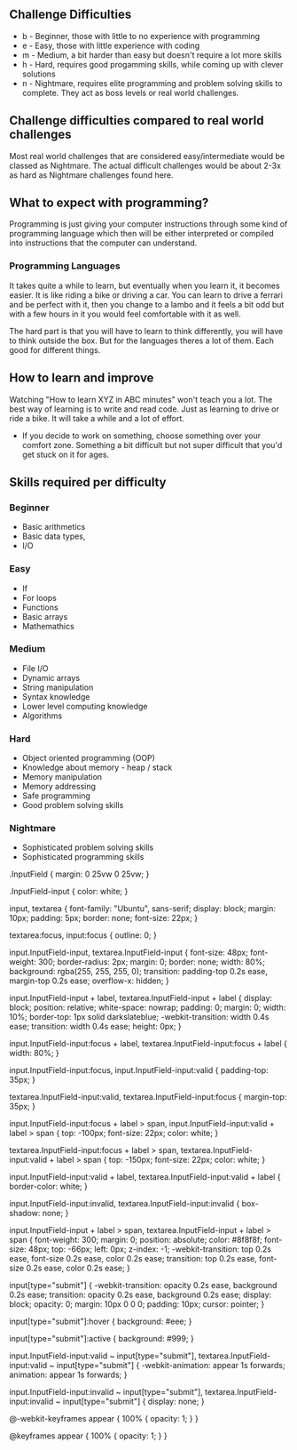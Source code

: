 ## Challenge Difficulties
- b - Beginner, those with little to no experience with programming
- e - Easy, those with little experience with coding
- m - Medium, a bit harder than easy but doesn't require a lot more skills
- h - Hard, requires good progamming skills, while coming up with clever solutions
- n - Nightmare, requires elite programming and problem solving skills to complete. They act as boss levels or real world challenges.

## Challenge difficulties compared to real world challenges
Most real world challenges that are considered easy/intermediate would be classed as Nightmare. The actual difficult challenges would be about 2-3x as hard as Nightmare challenges
found here.

## What to expect with programming?
Programming is just giving your computer instructions through some kind of programming language which then will be either interpreted or compiled into instructions
that the computer can understand.

### Programming Languages
It takes quite a while to learn, but eventually when you learn it, it becomes easier. It is like riding a bike or driving a car. You can learn to drive a ferrari and be perfect
with it, then you change to a lambo and it feels a bit odd but with a few hours in it you would feel comfortable with it as well.

The hard part is that you will have to learn to think differently, you will have to think outside the box. But for the languages theres a lot of them. Each good for different
things. 

## How to learn and improve
Watching "How to learn XYZ in ABC minutes" won't teach you a lot. The best way of learning is to write and read code. Just as learning to drive or ride a bike.
It will take a while and a lot of effort. 
- If you decide to work on something, choose something over your comfort zone. Something a bit difficult but not super difficult that you'd get stuck on it for ages.

## Skills required per difficulty
### Beginner
- Basic arithmetics
- Basic data types, 
- I/O

### Easy
- If 
- For loops
- Functions
- Basic arrays
- Mathemathics

### Medium
- File I/O
- Dynamic arrays
- String manipulation
- Syntax knowledge
- Lower level computing knowledge
- Algorithms

### Hard
- Object oriented programming (OOP)
- Knowledge about memory - heap / stack
- Memory manipulation
- Memory addressing
- Safe programming
- Good problem solving skills

### Nightmare
- Sophisticated problem solving skills
- Sophisticated programming skills


.InputField {
  margin: 0 25vw 0 25vw;
}

.InputField-input {
  color: white;
}

input,
textarea {
  font-family: "Ubuntu", sans-serif;
  display: block;
  margin: 10px;
  padding: 5px;
  border: none;
  font-size: 22px;
}

textarea:focus,
input:focus {
  outline: 0;
}

input.InputField-input,
textarea.InputField-input {
  font-size: 48px;
  font-weight: 300;
  border-radius: 2px;
  margin: 0;
  border: none;
  width: 80%;
  background: rgba(255, 255, 255, 0);
  transition: padding-top 0.2s ease, margin-top 0.2s ease;
  overflow-x: hidden;
}

input.InputField-input + label,
textarea.InputField-input + label {
  display: block;
  position: relative;
  white-space: nowrap;
  padding: 0;
  margin: 0;
  width: 10%;
  border-top: 1px solid darkslateblue;
  -webkit-transition: width 0.4s ease;
  transition: width 0.4s ease;
  height: 0px;
}

input.InputField-input:focus + label,
textarea.InputField-input:focus + label {
  width: 80%;
}

input.InputField-input:focus,
input.InputField-input:valid {
  padding-top: 35px;
}

textarea.InputField-input:valid,
textarea.InputField-input:focus {
  margin-top: 35px;
}

input.InputField-input:focus + label > span,
input.InputField-input:valid + label > span {
  top: -100px;
  font-size: 22px;
  color: white;
}

textarea.InputField-input:focus + label > span,
textarea.InputField-input:valid + label > span {
  top: -150px;
  font-size: 22px;
  color: white;
}

input.InputField-input:valid + label,
textarea.InputField-input:valid + label {
  border-color: white;
}

input.InputField-input:invalid,
textarea.InputField-input:invalid {
  box-shadow: none;
}

input.InputField-input + label > span,
textarea.InputField-input + label > span {
  font-weight: 300;
  margin: 0;
  position: absolute;
  color: #8f8f8f;
  font-size: 48px;
  top: -66px;
  left: 0px;
  z-index: -1;
  -webkit-transition: top 0.2s ease, font-size 0.2s ease, color 0.2s ease;
  transition: top 0.2s ease, font-size 0.2s ease, color 0.2s ease;
}

input[type="submit"] {
  -webkit-transition: opacity 0.2s ease, background 0.2s ease;
  transition: opacity 0.2s ease, background 0.2s ease;
  display: block;
  opacity: 0;
  margin: 10px 0 0 0;
  padding: 10px;
  cursor: pointer;
}

input[type="submit"]:hover {
  background: #eee;
}

input[type="submit"]:active {
  background: #999;
}

input.InputField-input:valid ~ input[type="submit"],
textarea.InputField-input:valid ~ input[type="submit"] {
  -webkit-animation: appear 1s forwards;
  animation: appear 1s forwards;
}

input.InputField-input:invalid ~ input[type="submit"],
textarea.InputField-input:invalid ~ input[type="submit"] {
  display: none;
}

@-webkit-keyframes appear {
  100% {
    opacity: 1;
  }
}

@keyframes appear {
  100% {
    opacity: 1;
  }
}
